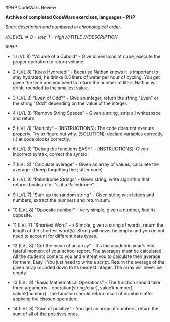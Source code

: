 #PHP CodeWars Review

**Archive of completed CodeWars exercises, languages - PHP**

*Short description and numbered in chronological order.*

*///LEVEL => 8 = low, 1 = high*
*///TITLE*
*///DESCRIPTION*

#PHP

- 1 (LVL 8) "Volume of a Cuboid" - Give dimensions of cube, execute the proper operation to return volume.

- 2 (LVL 8) "Keep Hydrated!" - Because Nathan knows it is important to stay hydrated, he drinks 0.5 liters of water per hour of
 cycling.
 You get given the time and you need to return the number of liters Nathan will drink, rounded to the smallest value.

- 3 (LVL 8) "Even of Odd?" - Give an integer, return the string "Even" or the string "Odd" depending on the value of the integer.

- 4 (LVL 8) "Remove String Spaces" - Given a string, strip all whitespace and return.

- 5 (LVL 8) "Multiply" - (INSTRUCTIONS): The code does not execute properly. Try to figure out why.
                 (SOLUTION): declare variables correctly, (;) at code blocks correctly.

- 6 (LVL 8) "Debug the functions EASY" - (INSTRUCTIONS): Given incorrect syntax, correct the syntax.

- 7 (LVL 8) "Calculate average" - Given an array of values, calculate the average. (I keep forgetting the ; after code)

- 8 (LVL 8) "Palindrome Strings" - Given string, write algorithm that returns boolean for "is it a Palindrome".

- 9 (LVL 7) "Sum up the random string" - Given string with letters and numbers, extract the numbers and return sum.

- 10 (LVL 8) "Opposite number" - Very simple, given a number, find its opposite.

- 11 (LVL 7) "Shortest Word" - x Simple, given a string of words, return the length of the shortest word(s). String will never be
 empty and you do not need to account for different data types.

- 12 (LVL 8) "Get the mean of an array" - It's the academic year's end, fateful moment of your school report. The averages must be
 calculated. All the students come to you and entreat you to calculate their average for them. Easy ! You just need to write a
 script.
 Return the average of the given array rounded down to its nearest integer.
 The array will never be empty.

- 13 (LVL 8) "Basic Mathematical Operations" - The function should take three arguments - operation(string/char),
 value1(number), value2(number). The function should return result of numbers after applying the chosen operation.

- 14 (LVL 8) "Sum of positive" - You get an array of numbers, return the sum of all of the positives ones.
